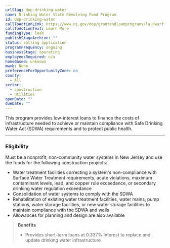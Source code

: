 ```yaml
---
urlSlug: dep-drinking-water
name: Drinking Water State Revolving Fund Program
id: dep-drinking-water
callToActionLink: https://www.nj.gov/dep/grantandloanprograms/lu_dwsrf.htm
callToActionText: Learn More
fundingType: loan
publishStageArchive: ""
status: rolling application
programFrequency: ongoing
businessStage: operating
employeesRequired: n/a
homeBased: unknown
mwvb: None
preferenceForOpportunityZone: no
county:
  - All
sector:
  - construction
  - utilities
openDate: ""
dueDate: ""
---
```

This program provides low-interest loans to finance the costs of infrastructure needed to achieve or maintain compliance with Safe Drinking Water Act (SDWA) requirements and to protect public health.

- - -

### Eligibility

Must be a nonprofit, non-community water systems in New Jersey and use the funds for the following construction projects: 

* Water treatment facilities correcting a system's non-compliance with Surface Water Treatment requirements, acute violations, maximum contaminant levels, lead, and copper rule exceedance, or secondary drinking water regulation exceedance 
* Consolidation of water systems to comply with the SDWA 
* Rehabilitation of existing water treatment facilities, water mains, pump stations, water storage facilities, or new water storage facilities to maintain compliance with the SDWA and wells 
* Allowances for planning and design are also available

> **Benefits**
>
> * Provides short-term loans at 0.337% Interest to replace and update drinking water infrastructure